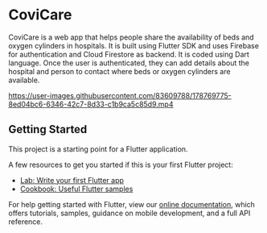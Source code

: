 # CoviCare

CoviCare is a web app that helps people share the availability of beds and oxygen cylinders in hospitals.
It is built using Flutter SDK and uses Firebase for authentication and Cloud Firestore as backend. It is coded using Dart language.
Once the user is authenticated, they can add details about the hospital and person to contact where beds or oxygen cylinders are available.

https://user-images.githubusercontent.com/83609788/178769775-8ed04bc6-6346-42c7-8d33-c1b9ca5c85d9.mp4

## Getting Started

This project is a starting point for a Flutter application.

A few resources to get you started if this is your first Flutter project:

- [Lab: Write your first Flutter app](https://flutter.dev/docs/get-started/codelab)
- [Cookbook: Useful Flutter samples](https://flutter.dev/docs/cookbook)

For help getting started with Flutter, view our
[online documentation](https://flutter.dev/docs), which offers tutorials,
samples, guidance on mobile development, and a full API reference.


